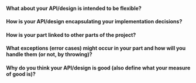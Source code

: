
#### What about your API/design is intended to be flexible?

#### How is your API/design encapsulating your implementation decisions?

#### How is your part linked to other parts of the project?

#### What exceptions (error cases) might occur in your part and how will you handle them (or not, by throwing)?

#### Why do you think your API/design is good (also define what your measure of good is)?